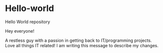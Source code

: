 # Hello-world
Hello World repository

Hey everyone!

A restless guy with a passion in getting back to IT/programming projects. Love all things IT related!
I am writing this message to describe my changes.
